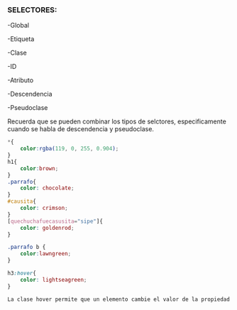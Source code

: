 ### SELECTORES:

-Global

-Etiqueta

-Clase

-ID

-Atributo

-Descendencia

-Pseudoclase

Recuerda que se pueden combinar los tipos de selctores, especificamente cuando se habla de descendencia y pseudoclase.

``` css
*{
    color:rgba(119, 0, 255, 0.904);
}
h1{
    color:brown;
}
.parrafo{
    color: chocolate;
}
#causita{
    color: crimson;
}
[quechuchafuecasusita="sipe"]{
    color: goldenrod;
}

.parrafo b {
    color:lawngreen;
}

h3:hover{
    color: lightseagreen;
}

La clase hover permite que un elemento cambie el valor de la propiedad color cuando se pasa el mouse por encima.
```